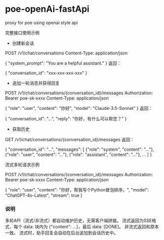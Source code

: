 # poe-openAi-fastApi
proxy for poe using openai style api

完整接口使用示例
- 创建新会话

POST /v1/chat/conversations
Content-Type: application/json

{
  "system_prompt": "You are a helpful assistant."
}
返回：

{ "conversation_id": "xxx-xxx-xxx-xxx" }
- 追加一轮消息并获得回复

POST /v1/chat/conversations/{conversation_id}/messages
Authorization: Bearer poe-sk-xxxx
Content-Type: application/json

{
  "role": "user",
  "content": "你好",
  "model": "Claude-3.5-Sonnet"
}
返回：

{
  "conversation_id": "...",
  "reply": "你好，有什么可以帮您？"
}
- 获取历史

GET /v1/chat/conversations/{conversation_id}/messages
返回：

{
  "conversation_id": "...",
  "messages": [
    {"role": "system", "content": "..."},
    {"role": "user", "content": "..."},
    {"role": "assistant", "content": "..."},
    ...
  ]
}


流式多轮请求示例

POST /v1/chat/conversations/{conversation_id}/messages
Authorization: Bearer poe-sk-xxxx
Content-Type: application/json

{
  "role": "user",
  "content": "你好，帮我写个Python冒泡排序。",
  "model": "ChatGPT-4o-Latest",
  "stream": true
}

### 说明
多轮API（流式/非流式）都自动维护历史，无需客户端拼接。
流式返回为SSE格式，每个 data: 块内为 {"content": ...}，最后 data: [DONE]。
非流式返回和原本一致。
流式时，助手回复会自动在后台追加到会话历史中。